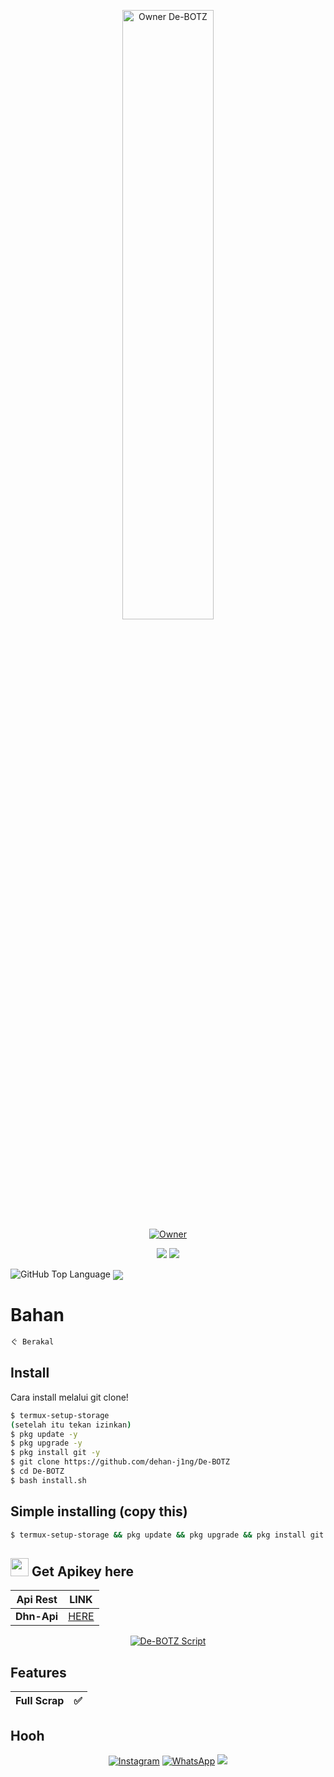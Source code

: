 <p align="center">
    <img src="https://github.com/dehan-j1ng/readm/blob/main/awikwok.gif" width="54%" height="50%" alt="Owner De-BOTZ"/>
    <br>
    <a href="https://github.com/Dehante"><img title="Owner" src="https://img.shields.io/badge/Owner-De`BOTZ-black?style=for-the-badge&logo=windows"></a>
</p>
<p align="center">
  <img src="https://img.shields.io/badge/-JavaScript-black?style=flat-square&logo=javascript" />
  <img src="https://img.shields.io/badge/-Node.js-black?style=flat-square&logo=Node.js" />
</p>

![GitHub Top Language](https://github-readme-stats.vercel.app/api/top-langs/?username=Dehante&layout=compact&theme=highcontrast)
<a href="https://github.com/Dehante/dhnbasicv1">
  <img align="center" src="https://github-readme-stats.vercel.app/api/pin/?username=Dehante&repo=dhnbasicv1&theme=highcontrast" />
</a>

# Bahan
```bash
ぐ Berakal
```

## Install
Cara install melalui git clone!

```bash
$ termux-setup-storage
(setelah itu tekan izinkan)
$ pkg update -y
$ pkg upgrade -y
$ pkg install git -y
$ git clone https://github.com/dehan-j1ng/De-BOTZ
$ cd De-BOTZ
$ bash install.sh
```
## Simple installing (copy this)
```bash
$ termux-setup-storage && pkg update && pkg upgrade && pkg install git && git clone https://github.com/dehan-j1ng/De-BOTZ && cd De-BOTZ && bash install.sh
```

## <img src="https://github.com/TheDudeThatCode/TheDudeThatCode/blob/master/Assets/hmm.gif" width="29px"> Get Apikey here
| Api Rest | LINK |
|--------|--------|
| **Dhn-Api** |[HERE](https://dhn-api.herokuapp.com/api) |


<p align="center">
<a href="#"><img title="De-BOTZ Script" src="https://img.shields.io/badge/-De--BOTZ-red?colorA=%ff0000&colorB=%23017e40&style=for-the-badge"></a>
</p>

## Features
|  Full Scrap |✅|
| :---------------------------------------------: | :-----------: |

## Hooh
<p align="center">
 <a href="https://instagram.com/dehan_j1ng"><img alt="Instagram" src="https://img.shields.io/badge/Instagram-E4405F?style=for-the-badge&logo=instagram&logoColor=black"/></a>
 <a href="https://wa.me/+6281342474954"><img alt="WhatsApp" src="https://img.shields.io/badge/WhatsApp-25D366?style=for-the-badge&logo=whatsapp&logoColor=black"/></a>
 <a href="https://youtube.com/channel/UCQ5vr4WbsabL5JMZV73mKWg"><img src="https://img.shields.io/badge/YouTube-ンテ Dehanjing-ff0000?style=for-the-badge&logo=youtube&logoColor=ff0000&link=https://youtube.com/channel/UCQ5vr4WbsabL5JMZV73mKWg" />
 <a name=Dehante&label=VIEWS&style=flat-square&color=red"/>
</p>

